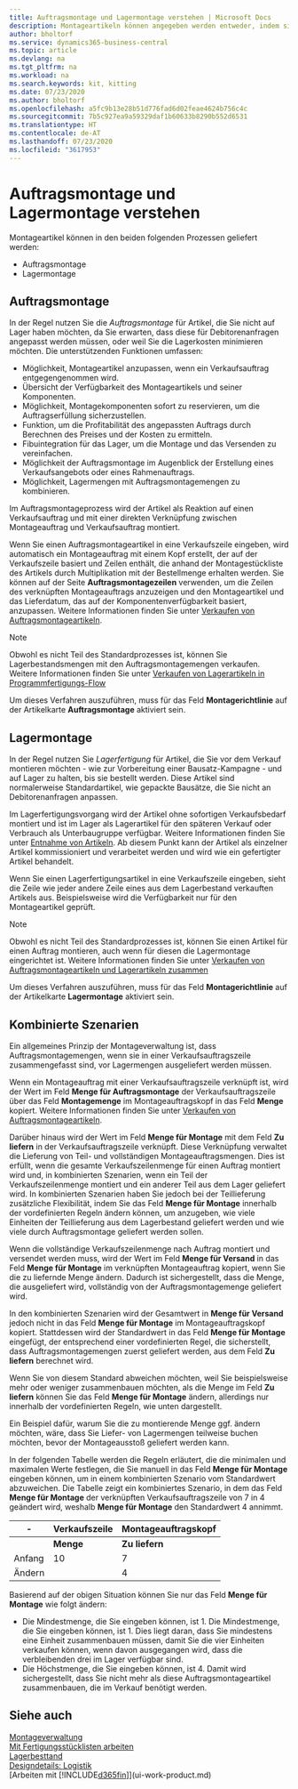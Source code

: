 ```yaml
---
title: Auftragsmontage und Lagermontage verstehen | Microsoft Docs
description: Montageartikeln können angegeben werden entweder, indem sie zusammengestellt werden, wenn sie bestellt oder montiert werden oder indem sie im Lager gehalten werden, bis diese Anforderung eines Verkaufsauftrags sind.
author: bholtorf
ms.service: dynamics365-business-central
ms.topic: article
ms.devlang: na
ms.tgt_pltfrm: na
ms.workload: na
ms.search.keywords: kit, kitting
ms.date: 07/23/2020
ms.author: bholtorf
ms.openlocfilehash: a5fc9b13e28b51d776fad6d02feae4624b756c4c
ms.sourcegitcommit: 7b5c927ea9a59329daf1b60633b8290b552d6531
ms.translationtype: HT
ms.contentlocale: de-AT
ms.lasthandoff: 07/23/2020
ms.locfileid: "3617953"
---
```

# <a name="understanding-assemble-to-order-and-assemble-to-stock"></a>Auftragsmontage und Lagermontage verstehen
Montageartikel können in den beiden folgenden Prozessen geliefert werden:  

-   Auftragsmontage  
-   Lagermontage  

## <a name="assemble-to-order"></a>Auftragsmontage  
In der Regel nutzen Sie die *Auftragsmontage* für Artikel, die Sie nicht auf Lager haben möchten, da Sie erwarten, dass diese für Debitorenanfragen angepasst werden müssen, oder weil Sie die Lagerkosten minimieren möchten. Die unterstützenden Funktionen umfassen:  

-   Möglichkeit, Montageartikel anzupassen, wenn ein Verkaufsauftrag entgegengenommen wird.  
-   Übersicht der Verfügbarkeit des Montageartikels und seiner Komponenten.  
-   Möglichkeit, Montagekomponenten sofort zu reservieren, um die Auftragserfüllung sicherzustellen.  
-   Funktion, um die Profitabilität des angepassten Auftrags durch Berechnen des Preises und der Kosten zu ermitteln.  
-   Fibuintegration für das Lager, um die Montage und das Versenden zu vereinfachen.  
-   Möglichkeit der Auftragsmontage im Augenblick der Erstellung eines Verkaufsangebots oder eines Rahmenauftrags.  
-   Möglichkeit, Lagermengen mit Auftragsmontagemengen zu kombinieren.  

Im Auftragsmontageprozess wird der Artikel als Reaktion auf einen Verkaufsauftrag und mit einer direkten Verknüpfung zwischen Montageauftrag und Verkaufsauftrag montiert.  

Wenn Sie einen Auftragsmontageartikel in eine Verkaufszeile eingeben, wird automatisch ein Montageauftrag mit einem Kopf erstellt, der auf der Verkaufszeile basiert und Zeilen enthält, die anhand der Montagestückliste des Artikels durch Multiplikation mit der Bestellmenge erhalten werden. Sie können auf der Seite **Auftragsmontagezeilen** verwenden, um die Zeilen des verknüpften Montageauftrags anzuzeigen und den Montageartikel und das Lieferdatum, das auf der Komponentenverfügbarkeit basiert, anzupassen. Weitere Informationen finden Sie unter [Verkaufen von Auftragsmontageartikeln](assembly-how-to-sell-items-assembled-to-order.md).  

> [!NOTE]  
>  Obwohl es nicht Teil des Standardprozesses ist, können Sie Lagerbestandsmengen mit den Auftragsmontagemengen verkaufen. Weitere Informationen finden Sie unter [Verkaufen von Lagerartikeln in Programmfertigungs-Flow](assembly-how-to-sell-inventory-items-in-assemble-to-order-flows.md)  

 Um dieses Verfahren auszuführen, muss für das Feld **Montagerichtlinie** auf der Artikelkarte **Auftragsmontage** aktiviert sein.  

## <a name="assemble-to-stock"></a>Lagermontage  
 In der Regel nutzen Sie *Lagerfertigung* für Artikel, die Sie vor dem Verkauf montieren möchten - wie zur Vorbereitung einer Bausatz-Kampagne - und auf Lager zu halten, bis sie bestellt werden. Diese Artikel sind normalerweise Standardartikel, wie gepackte Bausätze, die Sie nicht an Debitorenanfragen anpassen.  

 Im Lagerfertigungsvorgang wird der Artikel ohne sofortigen Verkaufsbedarf montiert und ist im Lager als Lagerartikel für den späteren Verkauf oder Verbrauch als Unterbaugruppe verfügbar. Weitere Informationen finden Sie unter [Entnahme von Artikeln](assembly-how-to-assemble-items.md). Ab diesem Punkt kann der Artikel als einzelner Artikel kommissioniert und verarbeitet werden und wird wie ein gefertigter Artikel behandelt.  

 Wenn Sie einen Lagerfertigungsartikel in eine Verkaufszeile eingeben, sieht die Zeile wie jeder andere Zeile eines aus dem Lagerbestand verkauften Artikels aus. Beispielsweise wird die Verfügbarkeit nur für den Montageartikel geprüft.  

> [!NOTE]  
>  Obwohl es nicht Teil des Standardprozesses ist, können Sie einen Artikel für einen Auftrag montieren, auch wenn für diesen die Lagermontage eingerichtet ist. Weitere Informationen finden Sie unter [Verkaufen von Auftragsmontageartikeln und Lagerartikeln zusammen](assembly-how-to-sell-assemble-to-order-items-and-inventory-items-together.md)  

 Um dieses Verfahren auszuführen, muss für das Feld **Montagerichtlinie** auf der Artikelkarte **Lagermontage** aktiviert sein.  

## <a name="combination-scenarios"></a>Kombinierte Szenarien  
 Ein allgemeines Prinzip der Montageverwaltung ist, dass Auftragsmontagemengen, wenn sie in einer Verkaufsauftragszeile zusammengefasst sind, vor Lagermengen ausgeliefert werden müssen.  

 Wenn ein Montageauftrag mit einer Verkaufsauftragszeile verknüpft ist, wird der Wert im Feld **Menge für Auftragsmontage** der Verkaufsauftragszeile über das Feld **Montagemenge** im Montageauftragskopf in das Feld **Menge** kopiert. Weitere Informationen finden Sie unter [Verkaufen von Auftragsmontageartikeln](assembly-how-to-sell-items-assembled-to-order.md).  

 Darüber hinaus wird der Wert im Feld **Menge für Montage** mit dem Feld **Zu liefern** in der Verkaufsauftragszeile verknüpft. Diese Verknüpfung verwaltet die Lieferung von Teil- und vollständigen Montageauftragsmengen. Dies ist erfüllt, wenn die gesamte Verkaufszeilenmenge für einen Auftrag montiert wird und, in kombinierten Szenarien, wenn ein Teil der Verkaufszeilenmenge montiert und ein anderer Teil aus dem Lager geliefert wird. In kombinierten Szenarien haben Sie jedoch bei der Teillieferung zusätzliche Flexibilität, indem Sie das Feld **Menge für Montage** innerhalb der vordefinierten Regeln ändern können, um anzugeben, wie viele Einheiten der Teillieferung aus dem Lagerbestand geliefert werden und wie viele durch Auftragsmontage geliefert werden sollen.  

 Wenn die vollständige Verkaufszeilenmenge nach Auftrag montiert und versendet werden muss, wird der Wert im Feld **Menge für Versand** in das Feld **Menge für Montage** im verknüpften Montageauftrag kopiert, wenn Sie die zu liefernde Menge ändern. Dadurch ist sichergestellt, dass die Menge, die ausgeliefert wird, vollständig von der Auftragsmontagemenge geliefert wird.  

 In den kombinierten Szenarien wird der Gesamtwert in **Menge für Versand** jedoch nicht in das Feld **Menge für Montage** im Montageauftragskopf kopiert. Stattdessen wird der Standardwert in das Feld **Menge für Montage** eingefügt, der entsprechend einer vordefinierten Regel, die sicherstellt, dass Auftragsmontagemengen zuerst geliefert werden, aus dem Feld **Zu liefern** berechnet wird.  

 Wenn Sie von diesem Standard abweichen möchten, weil Sie beispielsweise mehr oder weniger zusammenbauen möchten, als die Menge im Feld **Zu liefern** können Sie das Feld **Menge für Montage** ändern, allerdings nur innerhalb der vordefinierten Regeln, wie unten dargestellt.  

 Ein Beispiel dafür, warum Sie die zu montierende Menge ggf. ändern möchten, wäre, dass Sie Liefer- von Lagermengen teilweise buchen möchten, bevor der Montageausstoß geliefert werden kann.  

 In der folgenden Tabelle werden die Regeln erläutert, die die minimalen und maximalen Werte festlegen, die Sie manuell in das Feld **Menge für Montage** eingeben können, um in einem kombinierten Szenario vom Standardwert abzuweichen. Die Tabelle zeigt ein kombiniertes Szenario, in dem das Feld **Menge für Montage** der verknüpften Verkaufsauftragszeile von 7 in 4 geändert wird, weshalb **Menge für Montage** den Standardwert 4 annimmt.  

|-|Verkaufszeile|Montageauftragskopf|  
|-|----------------------|---------------------------|  
||**Menge**|**Zu liefern**|**Menge für Auftragsmontage**|**Menge geliefert**|**Menge**|**Menge für Montage**|**Zusammengesetzte Menge**|**Restmenge**|  
|Anfang|10|7|7|0|7|7|0|7|  
|Ändern||4||||4 (standardmäßig eingefügt)|||  

 Basierend auf der obigen Situation können Sie nur das Feld **Menge für Montage** wie folgt ändern:  

-   Die Mindestmenge, die Sie eingeben können, ist 1. Die Mindestmenge, die Sie eingeben können, ist 1. Dies liegt daran, dass Sie mindestens eine Einheit zusammenbauen müssen, damit Sie die vier Einheiten verkaufen können, wenn davon ausgegangen wird, dass die verbleibenden drei im Lager verfügbar sind.  
-   Die Höchstmenge, die Sie eingeben können, ist 4. Damit wird sichergestellt, dass Sie nicht mehr als diese Auftragsmontageartikel zusammenbauen, die im Verkauf benötigt werden.  

## <a name="see-also"></a>Siehe auch  
[Montageverwaltung](assembly-assemble-items.md)  
[Mit Fertigungsstücklisten arbeiten](inventory-how-work-BOMs.md)  
[Lagerbesttand](inventory-manage-inventory.md)  
[Designdetails: Logistik](design-details-warehouse-management.md)  
[Arbeiten mit [!INCLUDE[d365fin](includes/d365fin_md.md)]](ui-work-product.md)
